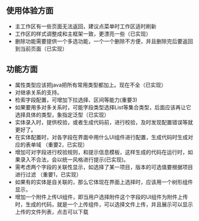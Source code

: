 ## 使用体验方面
- 主工作区有一些页面无法返回，建议点菜单时工作区适时刷新
- 工作区的样式调整成和主框架一致，更漂亮一些（已实现）
- 删除功能需要提供一个多选功能，一个一个删除不方便，并且删除完后要返回到当前页面（已实现）

## 功能方面
- 属性类型应该把java把所有常用类型都加上。现在不全（已实现）
- 对继承关系的支持。
- 检索字段配置，可增加下拉选择、区间等能力(重要3)
- 如果要用多对多关系时，可能字段类型选择List等集合类型，后面应该再让它选择具体的类型，象指定泛型（已实现）
- 实体录入时，提供校验，或者生成代码前，进行校验，及时发现配置错误等就更好了。
- 在实体配置时，对各字段在界面中用什么UI组件进行配置，生成代码时生成对应的表单域 （重要2，已实现）
- 增加可对字段进行校验规则，和提示信息模板，这样生成的代码在运行时，如果录入不合法，会以统一风格进行提示(已实现)。
- 需考虑两个字段的关联性显示，如选择了某一项目，版本的可选值要根据项目进行过滤 （重要1，已实现）
- 如果有的实体是自关联的，那么它体现在界面上选择时，应该用一个树形组件显示，
- 增加一个附件上传UI组件，即当用户选择附件这个字段的UI组件为附件上传时，生成的代码，就是一个上传组件，可以选择文件上传，并且展示可以显示上传的文件列表，点击可以下载

  

